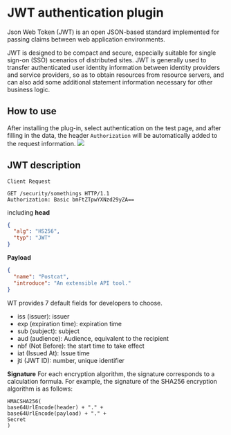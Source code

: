 # JWT authentication plugin

Json Web Token (JWT) is an open JSON-based standard implemented for passing claims between web application environments.

JWT is designed to be compact and secure, especially suitable for single sign-on (SSO) scenarios of distributed sites. JWT is generally used to transfer authenticated user identity information between identity providers and service providers, so as to obtain resources from resource servers, and can also add some additional statement information necessary for other business logic.

## How to use

After installing the plug-in, select authentication on the test page, and after filling in the data, the header `Authorization` will be automatically added to the request information.
![](https://raw.githubusercontent.com/eolinker/postcat-extensions/main/packages/postcat-jwt/assets/images/2023-03-15-10-42-12.png)

## JWT description

```HTTP
Client Request

GET /security/somethings HTTP/1.1
Authorization: Basic bmFtZTpwYXNzd29yZA==
```

including **head**

```json
{
  "alg": "HS256",
  "typ": "JWT"
}
```

**Payload**

```json
{
  "name": "Postcat",
  "introduce": "An extensible API tool."
}
```

WT provides 7 default fields for developers to choose.

- iss (issuer): issuer
- exp (expiration time): expiration time
- sub (subject): subject
- aud (audience): Audience, equivalent to the recipient
- nbf (Not Before): the start time to take effect
- iat (Issued At): Issue time
- jti (JWT ID): number, unique identifier

**Signature**
For each encryption algorithm, the signature corresponds to a calculation formula. For example, the signature of the SHA256 encryption algorithm is as follows:

```
HMACSHA256(
base64UrlEncode(header) + "." +
base64UrlEncode(payload) + "." +
Secret
)
```
